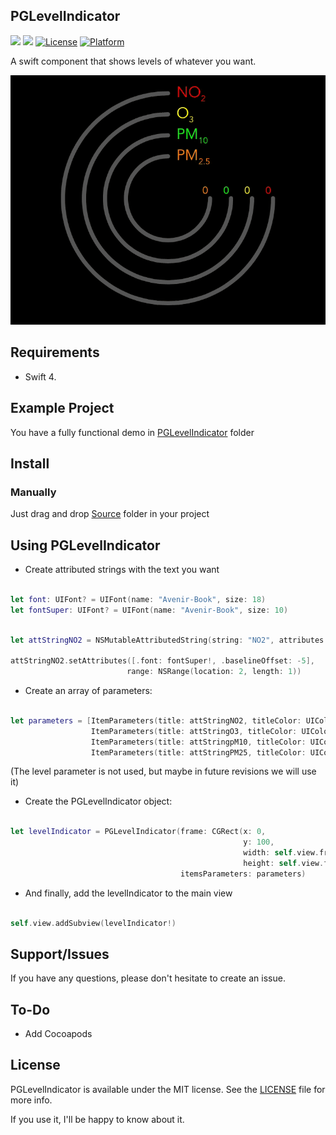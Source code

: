 ## PGLevelIndicator

![](https://img.shields.io/badge/language-swift-blue.svg)
![](https://img.shields.io/badge/version-1.0.0-red.svg)
[![License](https://img.shields.io/cocoapods/l/PGLevelIndicator.svg?style=flat)](https://github.com/pablogsIO/PGLevelIndicator)
[![Platform](https://img.shields.io/cocoapods/p/PGLevelIndicator.svg?style=flat)](https://github.com/pablogsIO/PGLevelIndicator)


A swift component that shows levels of whatever you want.

<p align="center">
  <img width="600" src="/Assets/levelindicator.gif">
</p>


## Requirements

- Swift 4.

## Example Project

You have a fully functional demo in [PGLevelIndicator](https://github.com/pablogsIO/PGLevelIndicator/tree/master/PGLevelIndicator) folder

## Install

### Manually

Just drag and drop [Source](https://github.com/pablogsIO/PGLevelIndicator/tree/master/Source) folder in your project

## Using PGLevelIndicator

- Create attributed strings with the text you want


```swift

let font: UIFont? = UIFont(name: "Avenir-Book", size: 18)
let fontSuper: UIFont? = UIFont(name: "Avenir-Book", size: 10)

```

```swift

let attStringNO2 = NSMutableAttributedString(string: "NO2", attributes: [.font: font!])

attStringNO2.setAttributes([.font: fontSuper!, .baselineOffset: -5],
                          range: NSRange(location: 2, length: 1))

```

- Create an array of parameters:

```swift

let parameters = [ItemParameters(title: attStringNO2, titleColor: UIColor.red, level: .low),
                  ItemParameters(title: attStringO3, titleColor: UIColor.yellow, level: .medium),
                  ItemParameters(title: attStringpM10, titleColor: UIColor.green, level: .high),
                  ItemParameters(title: attStringPM25, titleColor: UIColor.orange, level: .low)]

```

(The level parameter is not used, but maybe in future revisions we will use it)

- Create the PGLevelIndicator object:

```swift

let levelIndicator = PGLevelIndicator(frame: CGRect(x: 0,
                                                    y: 100,
                                                    width: self.view.frame.size.width,
                                                    height: self.view.frame.size.width),
                                      itemsParameters: parameters)

```

- And finally, add the levelIndicator to the main view

```swift

self.view.addSubview(levelIndicator!)

```

## Support/Issues
If you have any questions, please don't hesitate to create an issue.

## To-Do
* Add Cocoapods

## License
PGLevelIndicator is available under the MIT license. See the [LICENSE](LICENSE) file for more info.

If you use it, I'll be happy to know about it.
